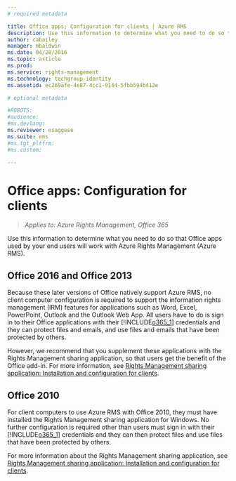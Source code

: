 ```yaml
---
# required metadata

title: Office apps; Configuration for clients | Azure RMS
description: Use this information to determine what you need to do so that Office apps used by your end users will work with Azure Rights Management (Azure RMS).
author: cabailey
manager: mbaldwin
ms.date: 04/28/2016
ms.topic: article
ms.prod:
ms.service: rights-management
ms.technology: techgroup-identity
ms.assetid: ec269afe-4e87-4cc1-9144-5fbb594b412e

# optional metadata

#ROBOTS:
#audience:
#ms.devlang:
ms.reviewer: esaggese
ms.suite: ems
#ms.tgt_pltfrm:
#ms.custom:

---
```


# Office apps: Configuration for clients

>*Applies to: Azure Rights Management, Office 365*


Use this information to determine what you need to do so that Office apps used by your end users will work with Azure Rights Management (Azure RMS).

## Office 2016 and Office 2013
Because these later versions of Office natively support Azure RMS, no client computer configuration is required to support the information rights management (IRM) features for applications such as Word, Excel, PowerPoint, Outlook and the Outlook Web App. All users have to do is sign in to their Office applications with their [!INCLUDE[o365_1](../includes/o365_1_md.md)] credentials and they can protect files and emails, and use files and emails that have been protected by others.

However, we recommend that you supplement these applications with the Rights Management sharing application, so that users get the benefit of the Office add-in. For more information, see [Rights Management sharing application: Installation and configuration for clients](configure-sharing-app.md).

## Office 2010
For client computers to use Azure RMS with Office 2010, they must have installed the Rights Management sharing application for Windows. No further configuration is required other than users must sign in with their [!INCLUDE[o365_1](../includes/o365_1_md.md)] credentials and they can then protect files and use files that have been protected by others.

For more information about the Rights Management sharing application, see [Rights Management sharing application: Installation and configuration for clients](configure-sharing-app.md).

